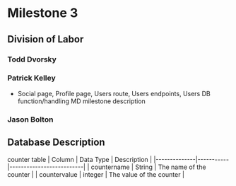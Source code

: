# Milestone 3

## Division of Labor

### Todd Dvorsky

### Patrick Kelley

- Social page,
Profile page,
Users route,
Users endpoints,
Users DB function/handling
MD milestone description

### Jason Bolton


## Database Description

counter table
| Column       | Data Type | Description              |
|--------------|-----------|--------------------------|
| countername  | String    | The name of the counter  |
| countervalue | integer   | The value of the counter |